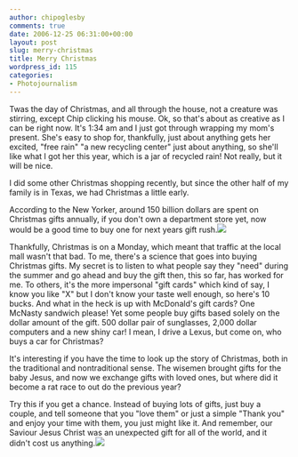 ```yaml
---
author: chipoglesby
comments: true
date: 2006-12-25 06:31:00+00:00
layout: post
slug: merry-christmas
title: Merry Christmas
wordpress_id: 115
categories:
- Photojournalism
---
```


Twas the day of Christmas, and all through the house, not a creature was stirring, except Chip clicking his mouse.  Ok, so that's about as creative as I can be right now.  It's 1:34 am and I just got through wrapping my mom's present. She's easy to shop for, thankfully, just about anything gets her excited, "free rain" "a new recycling center" just about anything, so she'll like what I got her this year, which is a jar of recycled rain!  Not really, but it will be nice.  
  
I did some other Christmas shopping recently, but since the other half of my family is in Texas, we had Christmas a little early.  
  
According to the New Yorker, around 150 billion dollars are spent on Christmas gifts annually, if you don't own a department store yet, now would be a good time to buy one for next years gift rush.[![](http://bp1.blogger.com/_GlcbreYSTwI/RY90UKxECII/AAAAAAAAAFc/iBucM9VIjY4/s400/IMG_7373.jpg)](http://bp1.blogger.com/_GlcbreYSTwI/RY90UKxECII/AAAAAAAAAFc/iBucM9VIjY4/s1600-h/IMG_7373.jpg)  
  
Thankfully, Christmas is on a Monday, which meant that traffic at the local mall wasn't that bad.  To me, there's a science that goes into buying Christmas gifts.  My secret is to listen to what people say they "need" during the summer and go ahead and buy the gift then, this so far, has worked for me.  To others, it's the more impersonal "gift cards" which kind of say, I know you like "X" but I don't know your taste well enough, so here's 10 bucks.  And what in the heck is up with McDonald's gift cards? One McNasty sandwich please!  Yet some people buy gifts based solely on the dollar amount of the gift.  500 dollar pair of sunglasses, 2,000 dollar computers and a new shiny car!  I mean, I drive a Lexus, but come on, who buys a car for Christmas?  
  
It's interesting if you have the time to look up the story of Christmas, both in the traditional and nontraditional sense.  The wisemen brought gifts for the baby Jesus, and now we exchange gifts with loved ones, but where did it become a rat race to out do the previous year?  
  
Try this if you get a chance.  Instead of buying lots of gifts, just buy a couple, and tell someone that you "love them" or just a simple "Thank you" and enjoy your time with them, you just might like it.  And remember, our Saviour Jesus Christ was an unexpected gift for all of the world, and it didn't cost us anything.[![](http://bp0.blogger.com/_GlcbreYSTwI/RY90h6xECJI/AAAAAAAAAFk/7cM6oQVRIxc/s400/IMG_7311.jpg)](http://bp0.blogger.com/_GlcbreYSTwI/RY90h6xECJI/AAAAAAAAAFk/7cM6oQVRIxc/s1600-h/IMG_7311.jpg)
